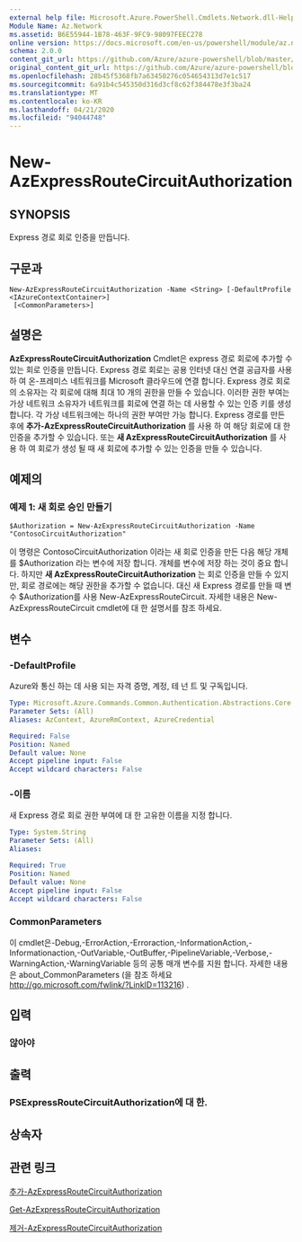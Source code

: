 ```yaml
---
external help file: Microsoft.Azure.PowerShell.Cmdlets.Network.dll-Help.xml
Module Name: Az.Network
ms.assetid: B6E55944-1B78-463F-9FC9-98097FEEC278
online version: https://docs.microsoft.com/en-us/powershell/module/az.network/new-azexpressroutecircuitauthorization
schema: 2.0.0
content_git_url: https://github.com/Azure/azure-powershell/blob/master/src/Network/Network/help/New-AzExpressRouteCircuitAuthorization.md
original_content_git_url: https://github.com/Azure/azure-powershell/blob/master/src/Network/Network/help/New-AzExpressRouteCircuitAuthorization.md
ms.openlocfilehash: 28b45f5368fb7a63450276c054654313d7e1c517
ms.sourcegitcommit: 6a91b4c545350d316d3cf8c62f384478e3f3ba24
ms.translationtype: MT
ms.contentlocale: ko-KR
ms.lasthandoff: 04/21/2020
ms.locfileid: "94044748"
---
```

# New-AzExpressRouteCircuitAuthorization

## SYNOPSIS
Express 경로 회로 인증을 만듭니다.

## 구문과

```
New-AzExpressRouteCircuitAuthorization -Name <String> [-DefaultProfile <IAzureContextContainer>]
 [<CommonParameters>]
```

## 설명은
**AzExpressRouteCircuitAuthorization** Cmdlet은 express 경로 회로에 추가할 수 있는 회로 인증을 만듭니다. Express 경로 회로는 공용 인터넷 대신 연결 공급자를 사용 하 여 온-프레미스 네트워크를 Microsoft 클라우드에 연결 합니다. Express 경로 회로의 소유자는 각 회로에 대해 최대 10 개의 권한을 만들 수 있습니다. 이러한 권한 부여는 가상 네트워크 소유자가 네트워크를 회로에 연결 하는 데 사용할 수 있는 인증 키를 생성 합니다. 각 가상 네트워크에는 하나의 권한 부여만 가능 합니다.
Express 경로를 만든 후에 **추가-AzExpressRouteCircuitAuthorization** 를 사용 하 여 해당 회로에 대 한 인증을 추가할 수 있습니다.
또는 **새 AzExpressRouteCircuitAuthorization** 를 사용 하 여 회로가 생성 될 때 새 회로에 추가할 수 있는 인증을 만들 수 있습니다.

## 예제의

### 예제 1: 새 회로 승인 만들기
```
$Authorization = New-AzExpressRouteCircuitAuthorization -Name "ContosoCircuitAuthorization"
```

이 명령은 ContosoCircuitAuthorization 이라는 새 회로 인증을 만든 다음 해당 개체를 $Authorization 라는 변수에 저장 합니다. 개체를 변수에 저장 하는 것이 중요 합니다. 하지만 **새 AzExpressRouteCircuitAuthorization** 는 회로 인증을 만들 수 있지만, 회로 경로에는 해당 권한을 추가할 수 없습니다. 대신 새 Express 경로를 만들 때 변수 $Authorization를 사용 New-AzExpressRouteCircuit.
자세한 내용은 New-AzExpressRouteCircuit cmdlet에 대 한 설명서를 참조 하세요.

## 변수

### -DefaultProfile
Azure와 통신 하는 데 사용 되는 자격 증명, 계정, 테 넌 트 및 구독입니다.

```yaml
Type: Microsoft.Azure.Commands.Common.Authentication.Abstractions.Core.IAzureContextContainer
Parameter Sets: (All)
Aliases: AzContext, AzureRmContext, AzureCredential

Required: False
Position: Named
Default value: None
Accept pipeline input: False
Accept wildcard characters: False
```

### -이름
새 Express 경로 회로 권한 부여에 대 한 고유한 이름을 지정 합니다.

```yaml
Type: System.String
Parameter Sets: (All)
Aliases:

Required: True
Position: Named
Default value: None
Accept pipeline input: False
Accept wildcard characters: False
```

### CommonParameters
이 cmdlet은-Debug,-ErrorAction,-Erroraction,-InformationAction,-Informationaction,-OutVariable,-OutBuffer,-PipelineVariable,-Verbose,-WarningAction,-WarningVariable 등의 공통 매개 변수를 지원 합니다. 자세한 내용은 about_CommonParameters (을 참조 하세요 http://go.microsoft.com/fwlink/?LinkID=113216) .

## 입력

### 않아야

## 출력

### PSExpressRouteCircuitAuthorization에 대 한.

## 상속자

## 관련 링크

[추가-AzExpressRouteCircuitAuthorization](./Add-AzExpressRouteCircuitAuthorization.md)

[Get-AzExpressRouteCircuitAuthorization](./Get-AzExpressRouteCircuitAuthorization.md)

[제거-AzExpressRouteCircuitAuthorization](./Remove-AzExpressRouteCircuitAuthorization.md)

